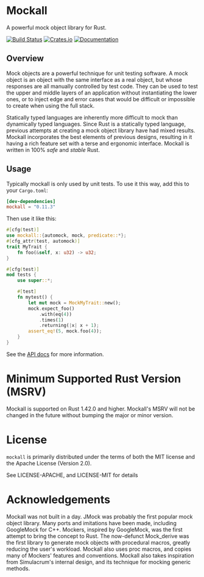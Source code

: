 # Mockall

A powerful mock object library for Rust.

[![Build Status](https://api.cirrus-ci.com/github/asomers/mockall.svg)](https://cirrus-ci.com/github/asomers/mockall)
[![Crates.io](https://img.shields.io/crates/v/mockall.svg)](https://crates.io/crates/mockall)
[![Documentation](https://docs.rs/mockall/badge.svg)](https://docs.rs/mockall)

## Overview

Mock objects are a powerful technique for unit testing software.  A mock object
is an object with the same interface as a real object, but whose responses are
all manually controlled by test code.  They can be used to test the upper and
middle layers of an application without instantiating the lower ones, or to
inject edge and error cases that would be difficult or impossible to create
when using the full stack.

Statically typed languages are inherently more difficult to
mock than dynamically typed languages. Since Rust is a statically typed language, 
previous attempts at creating a mock object library have had mixed results. Mockall 
incorporates the best elements of previous designs, resulting in it having a rich 
feature set with a terse and ergonomic interface. Mockall is written in 100% *safe* 
and *stable* Rust.

## Usage

Typically mockall is only used by unit tests.  To use it this way, add this to
your `Cargo.toml`:

```toml
[dev-dependencies]
mockall = "0.11.3"
```

Then use it like this:

```rust
#[cfg(test)]
use mockall::{automock, mock, predicate::*};
#[cfg_attr(test, automock)]
trait MyTrait {
    fn foo(&self, x: u32) -> u32;
}

#[cfg(test)]
mod tests {
    use super::*;

    #[test]
    fn mytest() {
        let mut mock = MockMyTrait::new();
        mock.expect_foo()
            .with(eq(4))
            .times(1)
            .returning(|x| x + 1);
        assert_eq!(5, mock.foo(4));
    }
}
```

See the [API docs](https://docs.rs/mockall) for more information.

# Minimum Supported Rust Version (MSRV)

Mockall is supported on Rust 1.42.0 and higher.  Mockall's MSRV will not be
changed in the future without bumping the major or minor version.

# License

`mockall` is primarily distributed under the terms of both the MIT license
and the Apache License (Version 2.0).

See LICENSE-APACHE, and LICENSE-MIT for details

# Acknowledgements

Mockall was not built in a day.  JMock was probably the first popular mock
object library.  Many ports and imitations have been made, including GoogleMock
for C++.  Mockers, inspired by GoogleMock, was the first attempt to bring the
concept to Rust.  The now-defunct Mock_derive was the first library to generate
mock objects with procedural macros, greatly reducing the user's workload.
Mockall also uses proc macros, and copies many of Mockers' features and
conventions.  Mockall also takes inspiration from Simulacrum's internal design,
and its technique for mocking generic methods.
